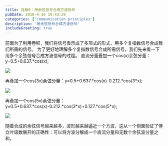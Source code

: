 ```yaml
---
title: 连载9：用余弦信号合成方波信号
pubDate: 2010-4-16 19:43:29  
categories: ['communication principles']
description: '用余弦信号合成方波信号'
includeGreeting: true
---
```


前面为了利用卷积，我们将信号表示成了多项式的形式，用多个复指数信号合成我们所需的信号。
为了更好地理解多个复指数信号合成所需信号，我们先来看一下用多个余弦信号合成方波信号的过程。
直流分量叠加一个cos(x)余弦分量：y=0.5+0.637.\*cos(x);

![](https://img2.imgtp.com/2024/04/26/73kvh7pp.jpg)

再叠加一个cos(3x)余弦分量：y=0.5+0.637.\*cos(x)-0.212.\*cos(3\*x);

![](https://img2.imgtp.com/2024/04/26/EpxI3hmy.jpg)

再叠加一个cos(5x)余弦分量：y=0.5+0.637.\*cos(x)-0.212.\*cos(3\*x)+0.127.\*cos(5\*x);

![](https://img2.imgtp.com/2024/04/26/kXrR2OPp.jpg)

随着合成的余弦信号越来越多，波形越来越逼近一个方波，这从一个侧面验证了傅立叶级数展开的正确性：可以将方波分解成一个直流分量和无数个余弦波分量之和。